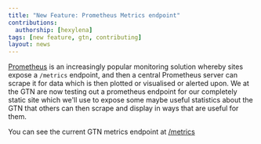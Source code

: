```yaml
---
title: "New Feature: Prometheus Metrics endpoint"
contributions:
  authorship: [hexylena]
tags: [new feature, gtn, contributing]
layout: news
---
```


[Prometheus](https://prometheus.io/) is an increasingly popular monitoring solution whereby sites expose a `/metrics` endpoint, and then a central Prometheus server can scrape it for data which is then plotted or visualised or alerted upon. We at the GTN are now testing out a prometheus endpoint for our completely static site which we'll use to expose some maybe useful statistics about the GTN that others can then scrape and display in ways that are useful for them.

You can see the current GTN metrics endpoint at [/metrics](https://training.galaxyproject.org/metrics)

